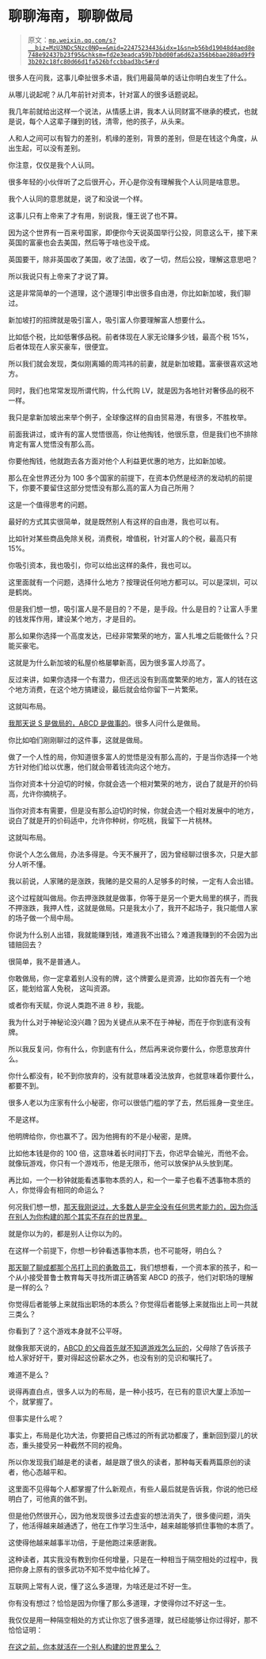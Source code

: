 # 聊聊海南，聊聊做局

> 原文：[`mp.weixin.qq.com/s?__biz=MzU3NDc5Nzc0NQ==&mid=2247523443&idx=1&sn=b56bd19048d4aed8e748e92437b23f95&chksm=fd2e3eadca59b7bbd00fa6d62a356b6bae280ad9f93b202c18fc80d66d1fa526bfccbbad3bc5#rd`](http://mp.weixin.qq.com/s?__biz=MzU3NDc5Nzc0NQ==&mid=2247523443&idx=1&sn=b56bd19048d4aed8e748e92437b23f95&chksm=fd2e3eadca59b7bbd00fa6d62a356b6bae280ad9f93b202c18fc80d66d1fa526bfccbbad3bc5#rd)

很多人在问我，这事儿牵扯很多术语，我们用最简单的话让你明白发生了什么。

从哪儿说起呢？从几年前针对资本，针对富人的很多话题说起。

我几年前就给出这样一个说法，从情感上讲，我本人认同财富不继承的模式，也就是说，每个人这辈子赚到的钱，清零，他的孩子，从头来。

人和人之间可以有智力的差别，机缘的差别，背景的差别，但是在钱这个角度，从出生起，可以没有差别。

你注意，仅仅是我个人认同。

很多年轻的小伙伴听了之后很开心，开心是你没有理解我个人认同是啥意思。

我个人认同的意思就是，说了和没说一个样。

这事儿只有上帝来了才有用，别说我，懂王说了也不算。

因为这个世界有一百来号国家，即便你今天说英国举行公投，同意这么干，接下来英国的富豪也会去美国，然后等于啥也没干成。

英国要干，除非英国收了美国，收了法国，收了一切，然后公投，理解这意思吧？

所以我说只有上帝来了才说了算。

这是非常简单的一个道理，这个道理引申出很多自由港，你比如新加坡，我们聊过。

新加坡打的招牌就是吸引富人，吸引富人你要理解富人想要什么。

比如低个税，比如低奢侈品税。前者体现在人家无论赚多少钱，最高个税 15%，后者体现在人家买豪车，很便宜。

所以我们就会发现，类似刚离婚的周鸿祎的前妻，就是新加坡籍。富豪很喜欢这地方。

同时，我们也常常发现所谓代购，什么代购 LV，就是因为各地针对奢侈品的税不一样。

我只是拿新加坡出来举个例子，全球像这样的自由贸易港，有很多，不胜枚举。

前面我讲过，或许有的富人觉悟很高，你让他掏钱，他很乐意，但是我们也不排除肯定有富人觉悟没有那么高。

你要他掏钱，他就跑去各方面对他个人利益更优惠的地方，比如新加坡。

那么在全世界还分为 100 多个国家的前提下，在资本仍然是经济的发动机的前提下，你要不要留住这部分觉悟没有那么高的富人为自己所用？

这是一个值得思考的问题。

最好的方式其实很简单，就是既然别人有这样的自由港，我也可以有。

比如针对某些商品免除关税，消费税，增值税，针对富人的个税，最高只有 15%。

你吸引资本，我也吸引，你可以给出这样的条件，我也可以。

这里面就有一个问题，选择什么地方？按理说任何地方都可以。可以是深圳，可以是鹤岗。

但是我们想一想，吸引富人是不是目的？不是，是手段。什么是目的？让富人手里的钱发挥作用，建设某个地方，才是目的。

那么如果你选择一个高度发达，已经非常繁荣的地方，富人扎堆之后能做什么？只能买豪宅。

这就是为什么新加坡的私屋价格屡攀新高，因为很多富人炒高了。

反过来讲，如果你选择一个有潜力，但还远没有到高度繁荣的地方，富人的钱在这个地方消费，在这个地方搞建设，最后就会给你留下一片繁荣。

这就叫布局。

[我那天说 S 是做局的，ABCD 是做事的](http://mp.weixin.qq.com/s?__biz=MzkwMzQ1MzczOQ==&mid=2247483669&idx=1&sn=af9cf3e8bf506268ad721f7febf7c2ae&chksm=c0974c51f7e0c54722892825cfc8d5cbdc066e446366895dcd138502ce7fcd329efed6174a2f&scene=21#wechat_redirect)。很多人问什么是做局。

你比如咱们刚刚聊过的这件事，这就是做局。

做了一个人性的局，你知道很多富人的觉悟是没有那么高的，于是当你选择一个地方针对他们给以优惠，他们就会带着钱流向这个地方。

当你对资本十分迫切的时候，你就会选一个相对繁荣的地方，说白了就是开的价码高，允许你摘桃子。

当你对资本有需要，但是没有那么迫切的时候，你就会选一个相对发展中的地方，说白了就是开的价码适中，允许你种树，你吃桃，我留下一片桃林。

这就叫布局。

你说个人怎么做局，办法多得是。今天不展开了，因为曾经聊过很多次，只是大部分人听不懂。

我以前说，人家赌的是涨跌，我赌的是交易的人足够多的时候，一定有人会出错。

这个过程就叫做局。你去押涨跌就是做事，你等于是另一个更大局里的棋子，而我不押涨跌，我押人性，这就是做局。只是我太小了，我开不起场子，我只能借人家的场子做一个局中局。

你说为什么别人出错，我就能赚到钱，难道我不出错么？难道我赚到的不会因为出错赔回去？

很简单，我不是普通人。

你敢做局，你一定拿着别人没有的牌，这个牌要么是资源，比如你首先有一个地区，能划给富人免税， 这叫资源。

或者你有天赋，你说人类跑不进 8 秒，我能。

我为什么对于神秘论没兴趣？因为关键点从来不在于神秘，而在于你到底有没有牌。

所以我反复问，你有什么，你到底有什么，然后再来说你要什么，你愿意放弃什么。

你什么都没有，轮不到你放弃的，没有就意味着没法放弃，也就意味着你要什么，都要不到。

很多人老以为庄家有什么小秘密，你可以很低门槛的学了去，然后摇身一变坐庄。

不是这样。

他明牌给你，你也赢不了。因为他拥有的不是小秘密，是牌。

比如他本钱是你的 100 倍，这意味着长时间打下去，你迟早会输光，而他不会。就像玩游戏，你只有一个游戏币，他是无限币，他可以放保护从头放到尾。

再比如，一个一秒钟就能看透事物本质的人，和一个一辈子也看不透事物本质的人，你觉得会有相同的命运么？

何况我们想一想，[那天我刚说过，大多数人是完全没有任何思考能力的，因为你活在别人为你构建的那个其实不存在的世界里。](http://mp.weixin.qq.com/s?__biz=MzkwMzQ1MzczOQ==&mid=2247483669&idx=1&sn=af9cf3e8bf506268ad721f7febf7c2ae&chksm=c0974c51f7e0c54722892825cfc8d5cbdc066e446366895dcd138502ce7fcd329efed6174a2f&scene=21#wechat_redirect)

就是你以为的，都是别人让你以为的。

在这样一个前提下，你想一秒钟看透事物本质，也不可能呀，明白么？

[那天聊了聊成都那个吊打上司的勇敢员工](http://mp.weixin.qq.com/s?__biz=MzU3NDc5Nzc0NQ==&mid=2247523434&idx=2&sn=98e49a73ca249f330c06e0607d3e3987&chksm=fd2e3eb4ca59b7a258d9b0d020584664ec971ef4ddefbe917eb75eedbbe17c7b71527ffa0fca&scene=21#wechat_redirect)，我们想想看，一个资本家的孩子，和一个从小接受普鲁士教育每天寻找所谓正确答案 ABCD 的孩子，他们对职场的理解是一样的么？

你觉得后者能够上来就指出职场的本质么？你觉得后者能够上来就指出上司一共就三类么？

你看到了？这个游戏本身就不公平呀。

就像我那天说的，[ABCD 的父母首先就不知道游戏怎么玩的](http://mp.weixin.qq.com/s?__biz=MzkwMzQ1MzczOQ==&mid=2247483669&idx=1&sn=af9cf3e8bf506268ad721f7febf7c2ae&chksm=c0974c51f7e0c54722892825cfc8d5cbdc066e446366895dcd138502ce7fcd329efed6174a2f&scene=21#wechat_redirect)，父母除了告诉孩子给人家好好干，要对得起这份薪水之外，也没有别的见识和嘱托了。

难道不是么？

说得再直白点，很多人以为的布局，是一种小技巧，在已有的意识大厦上添加一个，就掌握了。

但事实是什么呢？

事实上，布局是化功大法，你要把自己练过的所有武功都废了，重新回到婴儿的状态，重头接受另一种截然不同的视角。

所以你发现我们越是老的读者，越是跟了很久的读者，那种每天看两篇原创的读者，他心态越平和。

这里面不见得每个人都掌握了什么新观点，有些人最后就是告诉我，你说的他已经明白了，可他真的做不到。

但是他仍然很开心，因为他发现很多过去虚妄的想法消失了，很多傻问题，消失了，他活得越来越通透了，他在工作学习生活中，越来越能够抓住事物的本质了。

这使得他越来越事半功倍，于是他跑过来感谢我。

这种读者，其实我没有教到你任何增量，只是在一种相当于隔空相处的过程中，我把你身上原有的很多武功不知不觉中给化掉了。

互联网上常有人说，懂了这么多道理，为啥还是过不好一生。

你有没有想过？恰恰是因为你懂了那么多道理，才使得你过不好这一生。

我仅仅是用一种隔空相处的方式让你忘了很多道理，就已经能够让你过得好，那不恰恰证明：

[在这之前，你本就活在一个别人构建的世界里么？](http://mp.weixin.qq.com/s?__biz=MzkwMzQ1MzczOQ==&mid=2247483669&idx=1&sn=af9cf3e8bf506268ad721f7febf7c2ae&chksm=c0974c51f7e0c54722892825cfc8d5cbdc066e446366895dcd138502ce7fcd329efed6174a2f&scene=21#wechat_redirect)